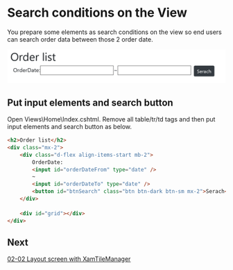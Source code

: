 # Search conditions on the View

You prepare some elements as search conditions on the view so end users can search order data between those 2 order date.

![](../assets/02-01-01.png)

## Put input elements and search button

Open Views\\Home\\Index.cshtml. Remove all table/tr/td tags and then put input elements and search button as below.

```html
<h2>Order list</h2>
<div class="mx-2">
    <div class="d-flex align-items-start mb-2">
        OrderDate:
        <input id="orderDateFrom" type="date" />
        ~
        <input id="orderDateTo" type="date" />
        <button id="btnSearch" class="btn btn-dark btn-sm mx-2">Serach</button>
    </div>

    <div id="grid"></div>
</div>    
```

## Next
[02-02 Layout screen with XamTileManager](02-02-Layout-screen-with-XamTileManager.md)
